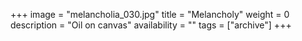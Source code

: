 +++
image = "melancholia_030.jpg"
title = "Melancholy"
weight = 0
description = "Oil on canvas"
availability = ""
tags = ["archive"]
+++
